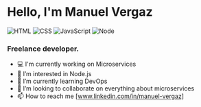 # Hello, I'm Manuel Vergaz
![HTML](https://img.shields.io/badge/HTML-Expert-darkgreen)
![CSS](https://img.shields.io/badge/CSS-Expert-darkgreen)
![JavaScript](https://img.shields.io/badge/JavaScript-Expert-darkgreen)
![Node](https://img.shields.io/badge/Node-Expert-darkgreen)
### Freelance developer.
- 💻 I'm currently working on Microservices
- 👀 I’m interested in Node.js
- 🌱 I’m currently learning DevOps
- 💞️ I’m looking to collaborate on everything about microservices
- 📫 How to reach me [www.linkedin.com/in/manuel-vergaz]

